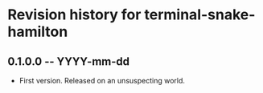 # Revision history for terminal-snake-hamilton

## 0.1.0.0 -- YYYY-mm-dd

* First version. Released on an unsuspecting world.
